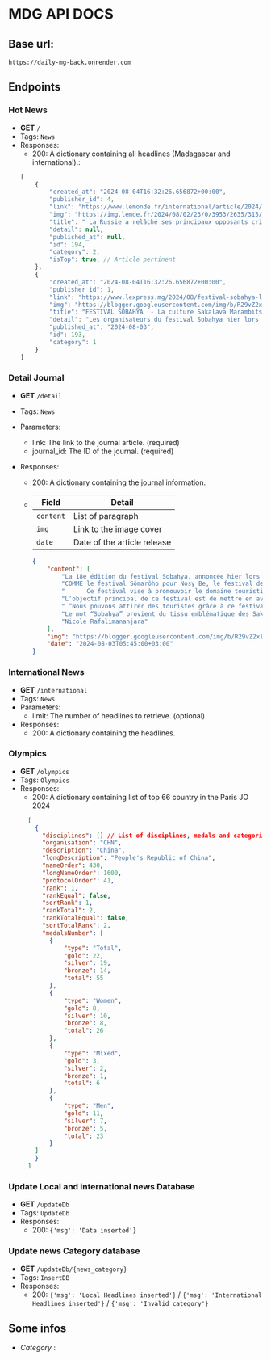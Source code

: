 # MDG API DOCS

## Base url: 
`https://daily-mg-back.onrender.com`

## Endpoints

### Hot News

-   **GET** `/`
-   Tags: `News`
-   Responses:
    -   200: A dictionary containing all headlines (Madagascar and international).:
    ```js
    [
        {
            "created_at": "2024-08-04T16:32:26.656872+00:00",
            "publisher_id": 4,
            "link": "https://www.lemonde.fr/international/article/2024/08/02/moscou-a-relache-ses-principaux-opposants-critiques-de-la-guerre_6264920_3210.html",
            "img": "https://img.lemde.fr/2024/08/02/23/0/3953/2635/315/210/75/0/ba0b58b_1722584028037-694222.jpg",
            "title": " La Russie a relâché ses principaux opposants critiques de la guerre  ",
            "detail": null,
            "published_at": null,
            "id": 194,
            "category": 2,
            "isTop": true, // Article pertinent
        },
        {
            "created_at": "2024-08-04T16:32:26.656872+00:00",
            "publisher_id": 1,
            "link": "https://www.lexpress.mg/2024/08/festival-sobahya-la-culture-sakalava.html",
            "img": "https://blogger.googleusercontent.com/img/b/R29vZ2xl/AVvXsEi7Ch41GvuVqaKvpKRiVXw9Z4Tzfj5ScGjx7BoHrWEaCnzP_Is4doxJFlAGtgFlpPJHQHz5J77ydxWlOPMriamt1UJmus37puM33RhgpSJ2BQu7puJXPKGRpTlUnVPqwgQeumzIAb_z-QAuRCy3os2M2snv4m-tXr7jxv-2FGT2d8n-wIKsJVbaYMsO2g3M/w72-h72-p-k-no-nu/1722615983132.jpg",
            "title": "FESTIVAL SOBAHYA  - La culture Sakalava Marambitsy sous divers angles",
            "detail": "Les organisateurs du festival Sobahya hier lors de la rencontre avec la presse au Telma Analakel…",
            "published_at": "2024-08-03",
            "id": 193,
            "category": 1
        }
    ]
    ```

### Detail Journal

-   **GET** `/detail`
-   Tags: `News`
-   Parameters:
    -   link: The link to the journal article. (required)
    -   journal_id: The ID of the journal. (required)
-   Responses:

    -   200: A dictionary containing the journal information.
    -   | Field     | Detail                      |
        | --------- | --------------------------- |
        | `content` | List of paragraph           |
        | `img`     | Link to the image cover     |
        | `date`    | Date of the article release |

        ```json
        {
            "content": [
                "La 18e édition du festival Sobahya, annoncée hier lors d’une conférence de presse à Analakely, se tiendra du 9 au 11 août à Katsepy pour mettre en lumière la culture Marambitsy.",
                "COMME le festival Sômarôho pour Nosy Be, le festival des Baleines pour Sainte-Marie, le festival Dola Beach pour Vatomandry, ou encore le festival Waka Waka pour Sambava, le Festival Sobahya de la région Boeny se prépare à enchanter les touristes pour sa 18e édition, qui se tiendra du 9 au 11 août à Katsepy. ",
                "      Ce festival vise à promouvoir le domaine touristique de Katsepy ainsi que la richesse culturelle du peuple Sakalava de Marambitsy à travers diverses activités. “Katsepy est la porte d’entrée de la région Marambitsy. Toute la culture de Marambitsy se reflète dans l’art culinaire, notamment grâce à l’ingrédient phare comme le coco, ainsi que dans les danses comme le Jijy, les stands d’exposition, les jeux traditionnels comme le moraingy, et les spectacles, y compris des défilés de mode présentant les tenues traditionnelles Sakalava”, explique Mokhtar Salim Andriatomanga, le gouverneur de la région Boeny, lors de la conférence de presse tenue au Rooftop Analakely en collaboration avec Telma Madagascar.",
                "L’objectif principal de ce festival est de mettre en avant la culture de Marambitsy et de la faire découvrir aux touristes, qu’ils soient locaux ou étrangers, en cette période de vacances où Mahajanga est une destination privilégiée à Madagascar.",
                " “Nous pouvons attirer des touristes grâce à ce festival. En collaboration avec les grands et moyens hôtels de Mahajanga, ce festival offre une occasion unique de découvrir la richesse culturelle et touristique de Marambitsy. Des navettes gratuites seront mises à disposition pour les déplacements entre Mahajanga et Katsepy pendant l’événement», souligne Eric Razafimaitra, représentant de l’Office régional du tourisme de Boeny.",
                "Le mot “Sobahya” provient du tissu emblématique des Sakalava et reflète l’histoire de l’Ampanjaka. Pour cette édition, des artistes de Mayotte comme Komo de Mayotte et Choc Choc de Mayotte, ainsi que des artistes locaux tels que Jean-Aimé et Matolahy, ont été invités à se produire. “Il y aura également un concours original pour élire le participant le plus moche”, ajoute Tantely Fanja Rafaraharinivo, directeur régional de la Communication et de la Culture de Boeny. Il est important de noter qu’à Katsepy, la consommation de certains aliments, tels que les pistaches, le porc et l’alcool, est interdite.",
                "Nicole Rafalimananjara"
            ],
            "img": "https://blogger.googleusercontent.com/img/b/R29vZ2xl/AVvXsEi7Ch41GvuVqaKvpKRiVXw9Z4Tzfj5ScGjx7BoHrWEaCnzP_Is4doxJFlAGtgFlpPJHQHz5J77ydxWlOPMriamt1UJmus37puM33RhgpSJ2BQu7puJXPKGRpTlUnVPqwgQeumzIAb_z-QAuRCy3os2M2snv4m-tXr7jxv-2FGT2d8n-wIKsJVbaYMsO2g3M/s16000/1722615983132.jpg",
            "date": "2024-08-03T05:45:00+03:00"
        }
        ```

### International News

-   **GET** `/international`
-   Tags: `News`
-   Parameters:
    -   limit: The number of headlines to retrieve. (optional)
-   Responses:
    -   200: A dictionary containing the headlines.

### Olympics

-   **GET** `/olympics`
-   Tags: `Olympics`
-   Responses:
    -   200: A dictionary containing list of top 66 country in the Paris JO 2024
    ```json
      [
        {
          "disciplines": [] // List of disciplines, medals and categories
          "organisation": "CHN",
          "description": "China",
          "longDescription": "People's Republic of China",
          "nameOrder": 430,
          "longNameOrder": 1600,
          "protocolOrder": 41,
          "rank": 1,
          "rankEqual": false,
          "sortRank": 1,
          "rankTotal": 2,
          "rankTotalEqual": false,
          "sortTotalRank": 2,
          "medalsNumber": [
            {
                "type": "Total",
                "gold": 22,
                "silver": 19,
                "bronze": 14,
                "total": 55
            },
            {
                "type": "Women",
                "gold": 8,
                "silver": 10,
                "bronze": 8,
                "total": 26
            },
            {
                "type": "Mixed",
                "gold": 3,
                "silver": 2,
                "bronze": 1,
                "total": 6
            },
            {
                "type": "Men",
                "gold": 11,
                "silver": 7,
                "bronze": 5,
                "total": 23
            }
        ]
        }
      ]
    ```

### Update Local and international news Database

-   **GET** `/updateDb`
-   Tags: `UpdateDb`
-   Responses:
    -   200: `{'msg': 'Data inserted'}`

### Update news Category database

-   **GET** `/updateDb/{news_category}`
-   Tags: `InsertDB`
-   Responses:
    -   200: `{'msg': 'Local Headlines inserted'}` / `{'msg': 'International Headlines inserted'}` / `{'msg': 'Invalid category'}`

## Some infos

-   _Category_ :
